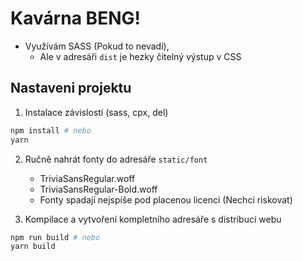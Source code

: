 
# Kavárna BENG!


- Využívám SASS (Pokud to nevadí),
  - Ale v adresáři `dist` je hezky čitelný výstup v CSS


## Nastaveni projektu

1. Instalace závislostí (sass, cpx, del)
```sh
npm install # nebo
yarn
```

2. Ručně nahrát fonty do adresáře `static/font`
   - TriviaSansRegular.woff
   - TriviaSansRegular-Bold.woff
   - Fonty spadají nejspíše pod placenou licenci (Nechci riskovat)

3. Kompilace a vytvoření kompletního adresáře s distribucí webu
```sh
npm run build # nebo
yarn build
```

